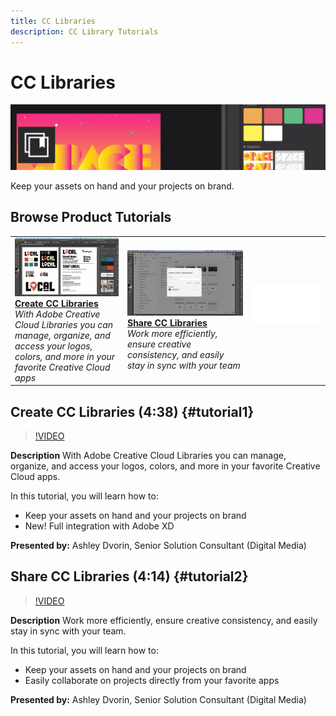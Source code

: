 ```yaml
---
title: CC Libraries
description: CC Library Tutorials
---
```


# CC Libraries

![Tutorial Hero Image](../assets/CCLibs.jpg)

Keep your assets on hand and your projects on brand.

## Browse Product Tutorials

<table>
<tr>
 <td>
   <a href="cclibraries.md#tutorial1">
      <img alt="Create CC Libraries" src="../assets/libraries_create_dvorin_thumbnail.jpg" />
   </a>
    <div>
   <a href="cclibraries.md#tutorial1"><strong>Create CC Libraries</strong></a>
    </div>
    <em>With Adobe Creative Cloud Libraries you can manage, organize, and access your logos, colors, and more in your favorite Creative Cloud apps</em>
    <br>
  </td>
   <td>
   <a href="cclibraries.md#tutorial2">
      <img alt="Share CC Libraries" src="../assets/libraries_share_dvorin_thumbnail.jpg" />
   </a>
    <div>
   <a href="cclibraries.md#tutorial2"><strong>Share CC Libraries</strong></a>
    </div>
    <em>Work more efficiently, ensure creative consistency, and easily stay in sync with your team</em>
    <br>
  </td>
  <td>
    <img alt="Spacer" src="../assets/Whitespacer.png" />
    <div>
    <br>
  </td>
</tr>
</table>

## Create CC Libraries (4:38) {#tutorial1}

>[!VIDEO](https://video.tv.adobe.com/v/326802?hidetitle=true)

**Description**
With Adobe Creative Cloud Libraries you can manage, organize, and access your logos, colors, and more in your favorite Creative Cloud apps. 

In this tutorial, you will learn how to:
* Keep your assets on hand and your projects on brand
* New! Full integration with Adobe XD

**Presented by:**
Ashley Dvorin, Senior Solution Consultant (Digital Media)

## Share CC Libraries (4:14) {#tutorial2}

>[!VIDEO](https://video.tv.adobe.com/v/326803?hidetitle=true)

**Description**
Work more efficiently, ensure creative consistency, and easily stay in sync with your team.

In this tutorial, you will learn how to:
* Keep your assets on hand and your projects on brand
* Easily collaborate on projects directly from your favorite apps

**Presented by:**
Ashley Dvorin, Senior Solution Consultant (Digital Media)